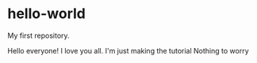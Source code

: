 # hello-world
My first repository.

Hello everyone! I love you all.
I'm just making the tutorial
Nothing to worry
